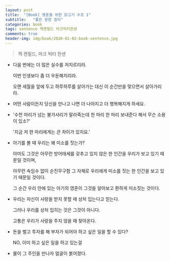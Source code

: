 ```yaml
---
layout: post
title:  "[Book] 영혼을 위한 닭고기 수프 1"
subtitle:   "좋은 문장 정리"
categories: book
tags: sentence 잭캔필드 마크빅터한센
comments: true
header-img: img/book/2020-01-02-book-sentence.jpg
---
```


> 잭 캔필드, 마크 빅터 한센



- 다음 번에는 더 많은 실수를 저지르리라.

  이번 인생보다 좀 더 우둔해지리라.

  오랜 세월을 앞에 두고 하루하루를 살아가는 대신 이 순간만을 맞으면서 살아가리라.



- 어떤 사람이든지 당신을 만나고 나면 더 나아지고 더 행복해지게 하세요.



- '수천 마리가 넘는 불가사리가 말라죽는데 한 마리 한 마리 보내준다 해서 무슨 소용이 있소?'

  '지금 저 한 마리에게는 큰 차이가 있지요.'



- 아기를 볼 때 우리는 왜 미소를 짓는가? 

  아마도 그것은 아무런 방어태세를 갖추고 있지 않은 한 인간을 우리가 보고 있기 때문일 것이며,

  아무런 속임수 없이 순진무구함 그 자체로 우리에게 미소를 짓는 한 인간을 보고 있기 때문일 것이다.

  그 순간 우리 안에 있는 아기의 영혼이 그것을 알아보고 환하게 미소짓는 것이다.



- 우리는 자신이 사랑을 받지 못할 때 상처 입는다고 믿는다. 

  그러나 우리를 상처 입히는 것은 그것이 아니다.

  고통은 우리가 사랑을 주지 않을 때 찾아온다.



- 돈을 벌고 투자를 해 부자가 되어야 하고 싶은 일을 할 수 있다?

  NO, 이미 하고 싶은 일을 하고 있는걸



- 물이 그 주인을 만나자 얼굴이 붉어졌다.
